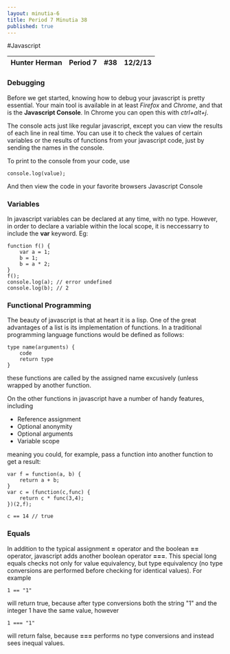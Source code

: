 ```yaml
---
layout: minutia-6
title: Period 7 Minutia 38
published: true
---
```


#Javascript

| Hunter Herman | Period 7 | #38 | 12/2/13 |
| --------------|----------|-----|-------- |

### Debugging
Before we get started, knowing how to debug your javascript is pretty essential. Your main tool is available in at least *Firefox* and *Chrome*, and that is the **Javascript Console**. In Chrome you can open this with *ctrl+alt+j*.

The console acts just like regular javascript, except you can view the results of each line in real time. You can use it to check the values of certain variables or the results of functions from your javascript code, just by sending the names in the console.

To print to the console from your code, use
    
    console.log(value);
    
And then view the code in your favorite browsers Javascript Console

### Variables
In javascript variables can be declared at any time, with no type. However, in order to declare a variable within the local scope, it is neccessarry to include the **var** keyword. Eg:
    
    function f() {
        var a = 1;
        b = 1;
        b = a * 2;
    }
    f();
    console.log(a); // error undefined
    console.log(b); // 2

### Functional Programming
The beauty of javascript is that at heart it is a lisp. One of the great advantages of a list is its implementation of functions. In a traditional programming language functions would be defined as follows: 

    type name(arguments) {
        code
        return type
    }

these functions are called by the assigned name excusively (unless wrapped by another function.

On the other functions in javascript have a number of handy features, including

* Reference assignment
* Optional anonymity
* Optional arguments
* Variable scope

meaning you could, for example, pass a function into another function to get a result:

    var f = function(a, b) {
        return a + b;
    }
    var c = (function(c,func) {
        return c * func(3,4);
    })(2,f);
    
    c == 14 // true
    
### Equals
In addition to the typical assignment **=** operator and the boolean **==** operator, javascript adds another boolean operator **===**. This special long equals checks not only for value equivalency, but type equivalency (no type conversions are performed before checking for identical values). For example

    1 == "1"
    
will return true, because after type conversions both the string "1" and the integer 1 have the same value, however
    
    1 === "1"
    
will return false, because **===** performs no type conversions and instead sees inequal values.
